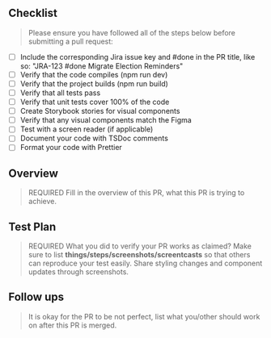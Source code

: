 ## Checklist

> Please ensure you have followed all of the steps below before submitting a pull request:

- [ ] Include the corresponding Jira issue key and #done in the PR title, like so: "JRA-123 #done Migrate Election Reminders"
- [ ] Verify that the code compiles (npm run dev)
- [ ] Verify that the project builds (npm run build)
- [ ] Verify that all tests pass
- [ ] Verify that unit tests cover 100% of the code
- [ ] Create Storybook stories for visual components
- [ ] Verify that any visual components match the Figma
- [ ] Test with a screen reader (if applicable)
- [ ] Document your code with TSDoc comments
- [ ] Format your code with Prettier

## Overview

> REQUIRED
> Fill in the overview of this PR, what this PR is trying to achieve.

## Test Plan

> REQUIRED
> What you did to verify your PR works as claimed? Make sure to list **things/steps/screenshots/screentcasts** so that others can reproduce your test easily. Share styling changes and component updates through screenshots.

## Follow ups

> It is okay for the PR to be not perfect, list what you/other should work on after this PR is merged.

